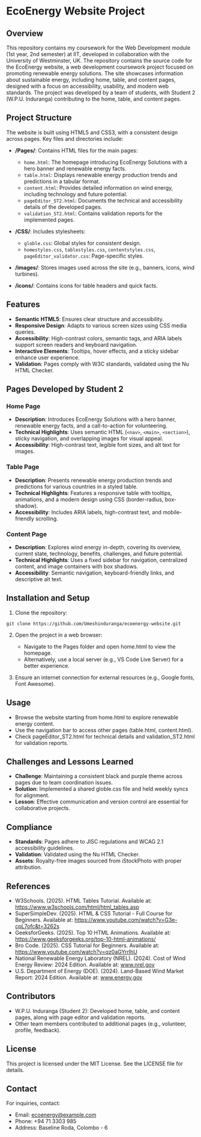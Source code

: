 

# EcoEnergy Website Project

## Overview
This repository contains my coursework for the Web Development module (1st year, 2nd semester) at IIT, developed in collaboration with the University of Westminster, UK.
The repository contains the source code for the EcoEnergy website, a web development coursework project focused on promoting renewable energy solutions. The site showcases information about sustainable energy, including home, table, and content pages, designed with a focus on accessibility, usability, and modern web standards. The project was developed by a team of students, with Student 2 (W.P.U. Induranga) contributing to the home, table, and content pages.

## Project Structure
The website is built using HTML5 and CSS3, with a consistent design across pages. Key files and directories include:

- **/Pages/**: Contains HTML files for the main pages:
  - `home.html`: The homepage introducing EcoEnergy Solutions with a hero banner and renewable energy facts.
  - `table.html`: Displays renewable energy production trends and predictions in a tabular format.
  - `content.html`: Provides detailed information on wind energy, including technology and future potential.
  - `pageEditor_ST2.html`: Documents the technical and accessibility details of the developed pages.
  - `validation_ST2.html`: Contains validation reports for the implemented pages.

- **/CSS/**: Includes stylesheets:
  - `globle.css`: Global styles for consistent design.
  - `homestyles.css`, `tablestyles.css`, `contentstyles.css`, `pageEditor_validator.css`: Page-specific styles.

- **/images/**: Stores images used across the site (e.g., banners, icons, wind turbines).
- **/icons/**: Contains icons for table headers and quick facts.

## Features

- **Semantic HTML5**: Ensures clear structure and accessibility.
- **Responsive Design**: Adapts to various screen sizes using CSS media queries.
- **Accessibility**: High-contrast colors, semantic tags, and ARIA labels support screen readers and keyboard navigation.
- **Interactive Elements**: Tooltips, hover effects, and a sticky sidebar enhance user experience.
- **Validation**: Pages comply with W3C standards, validated using the Nu HTML Checker.

## Pages Developed by Student 2

### Home Page
- **Description**: Introduces EcoEnergy Solutions with a hero banner, renewable energy facts, and a call-to-action for volunteering.
- **Technical Highlights**: Uses semantic HTML (`<nav>`, `<main>`, `<section>`), sticky navigation, and overlapping images for visual appeal.
- **Accessibility**: High-contrast text, legible font sizes, and alt text for images.

### Table Page
- **Description**: Presents renewable energy production trends and predictions for various countries in a styled table.
- **Technical Highlights**: Features a responsive table with tooltips, animations, and a modern design using CSS (border-radius, box-shadow).
- **Accessibility**: Includes ARIA labels, high-contrast text, and mobile-friendly scrolling.

### Content Page
- **Description**: Explores wind energy in-depth, covering its overview, current state, technology, benefits, challenges, and future potential.
- **Technical Highlights**: Uses a fixed sidebar for navigation, centralized content, and image containers with box shadows.
- **Accessibility**: Semantic navigation, keyboard-friendly links, and descriptive alt text.

## Installation and Setup

1. Clone the repository:
```
git clone https://github.com/Umeshinduranga/ecoenergy-website.git
```

2. Open the project in a web browser:
   - Navigate to the Pages folder and open home.html to view the homepage.
   - Alternatively, use a local server (e.g., VS Code Live Server) for a better experience.

3. Ensure an internet connection for external resources (e.g., Google fonts, Font Awesome).

## Usage
- Browse the website starting from home.html to explore renewable energy content.
- Use the navigation bar to access other pages (table.html, content.html).
- Check pageEditor_ST2.html for technical details and validation_ST2.html for validation reports.

## Challenges and Lessons Learned
- **Challenge**: Maintaining a consistent black and purple theme across pages due to team coordination issues.
- **Solution**: Implemented a shared globle.css file and held weekly syncs for alignment.
- **Lesson**: Effective communication and version control are essential for collaborative projects.

## Compliance
- **Standards**: Pages adhere to JISC regulations and WCAG 2.1 accessibility guidelines.
- **Validation**: Validated using the Nu HTML Checker.
- **Assets**: Royalty-free images sourced from iStockPhoto with proper attribution.

## References
- W3Schools. (2025). HTML Tables Tutorial. Available at: https://www.w3schools.com/html/html_tables.asp
- SuperSimpleDev. (2025). HTML & CSS Tutorial - Full Course for Beginners. Available at: https://www.youtube.com/watch?v=G3e-cpL7ofc&t=3262s
- GeeksforGeeks. (2025). Top 10 HTML Animations. Available at: https://www.geeksforgeeks.org/top-10-html-animations/
- Bro Code. (2025). CSS Tutorial for Beginners. Available at: https://www.youtube.com/watch?v=qz0aGYrrlhU
- National Renewable Energy Laboratory (NREL). (2024). Cost of Wind Energy Review: 2024 Edition. Available at: www.nrel.gov
- U.S. Department of Energy (DOE). (2024). Land-Based Wind Market Report: 2024 Edition. Available at: www.energy.gov

## Contributors
- W.P.U. Induranga (Student 2): Developed home, table, and content pages, along with page editor and validation reports.
- Other team members contributed to additional pages (e.g., volunteer, profile, feedback).

## License
This project is licensed under the MIT License. See the LICENSE file for details.

## Contact
For inquiries, contact:
- Email: ecoenergy@example.com
- Phone: +94 71 3303 985
- Address: Baseline Roda, Colombo - 6

